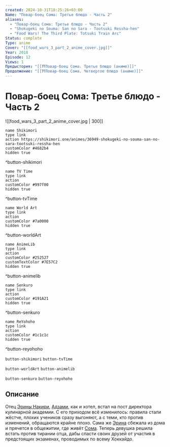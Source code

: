 ```yaml
---
created: 2024-10-31T18:25:26+03:00
Name: "Повар-боец Сома: Третье блюдо - Часть 2"
aliases:
  - "Повар-боец Сома: Третье блюдо - Часть 2"
  - "Shokugeki no Souma: San no Sara - Tootsuki Ressha-hen"
  - "Food Wars! The Third Plate: Totsuki Train Arc"
Status: complete
Type: anime
Cover: "[[food_wars_3_part_2_anime_cover.jpg]]"
Year: 2018
Episode: 12
Views: 1
Предыстория: "[[⛩️Повар-боец Сома. Третье блюдо (аниме)]]"
Продолжение: "[[⛩️Повар-боец Сома. Четвертое блюдо (аниме)]]"
---
```


# Повар-боец Сома: Третье блюдо - Часть 2

![[food_wars_3_part_2_anime_cover.jpg | 300]] 

```button
name Shikimori
type link
action https://shikimori.one/animes/36949-shokugeki-no-souma-san-no-sara-tootsuki-ressha-hen
customColor #4682b4
hidden true
```
^button-shikimori

```button
name TV Time
type link
action 
customColor #997f00
hidden true
```
^button-tvTime

```button
name World Art
type link
action 
customColor #7a0000
hidden true
```
^button-worldArt

```button
name AnimeLib
type link
action 
customColor #252527
customTextColor #7E57C2
hidden true
```
^button-animelib

```button
name Senkuro
type link
action 
customColor #191A21
hidden true
```
^button-senkuro

```button
name ReYohoho
type link
action 
customColor #1c1c1c
hidden true
```
^button-reyohoho



`button-shikimori` `button-tvTime`

`button-worldArt` `button-animelib`

`button-senkuro` `button-reyohoho`

## Описание

Отец [Эрины Накири](https://shikimori.one/characters/75284-erina-nakiri), [Адзами](https://shikimori.one/characters/133118-azami-nakiri), как и хотел, встал на пост директора кулинарной академии. С его приходом всё изменилось: правила стали жёстче, плохих учеников сразу выгоняют, а с теми, кто против изменений, обращаются крайне плохо. Сама же [Эрина](https://shikimori.one/characters/75284-erina-nakiri) сбежала из дома и прячется в общежитии, где живёт [Сома](https://shikimori.one/characters/75216-souma-yukihira). Теперь девушка решила встать против тирании отца, дабы спасти своих друзей от участия в предстоящих экзаменах, проводимых по всему Хоккайдо.
